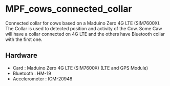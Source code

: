 # MPF_cows_connected_collar
Connected collar for cows based on a Maduino Zero 4G LTE (SIM7600X). The Collar is used to detected position and activity of the Cow.
Some Caw will have a collar connected on 4G LTE and the others have Bluetooth collar with the first one.

## Hardware 
- Card : Maduino Zero 4G LTE (SIM7600X) (LTE and GPS Module)
- Bluetooth : HM-19
- Accelerometer : ICM-20948



